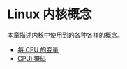 # Linux 内核概念

本章描述内核中使用到的各种各样的概念。

* [每 CPU 的变量](http://0xax.gitbooks.io/linux-insides/content/Concepts/per-cpu.html)
* [CPUi 掩码](http://0xax.gitbooks.io/linux-insides/content/Concepts/cpumask.html)
